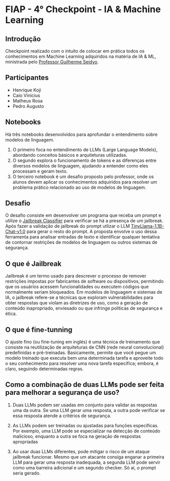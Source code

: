 # FIAP - 4° Checkpoint - IA & Machine Learning 

## Introdução
Checkpoint realizado com o intuito de colocar em prática todos os conhecimentos em Machine Learning adquiridos na matéria de IA & ML, ministrada pelo [Professor Guilherme Seidyo](https://www.linkedin.com/in/guilherme-aldeia-0a8a0b21b/).

## Participantes
- Henrique Koji
- Caio Vinicius
- Matheus Rosa
- Pedro Augusto

## Notebooks

Há três notebooks desenvolvidos para aprofundar o entendimento sobre modelos de linguagem. 

1.  O primeiro foca no entendimento de LLMs (Large Language Models), abordando conceitos básicos e arquiteturas utilizadas.
2.  O segundo explora o funcionamento de tokens e as diferenças entre diversos modelos de linguagem, ajudando a entender como eles processam e geram texto. 
3.  O terceiro notebook é um desafio proposto pelo professor, onde os alunos devem aplicar os conhecimentos adquiridos para resolver um problema prático relacionado ao uso de modelos de linguagem.

## Desafio
O desafio consiste em desenvolver um programa que receba um prompt e utilize o [Jailbreak Classifier](https://huggingface.co/jackhhao/jailbreak-classifier) para verificar se há a presença de um jailbreak. Após fazer a validação de jailbreak do prompt utlizar o LLM [TinyLlama-1.1B-Chat-v1.0](https://huggingface.co/TinyLlama/TinyLlama-1.1B-Chat-v1.0) para gerar o resto do prompt. A proposta envolve o uso dessa ferramenta para analisar entradas de texto e identificar qualquer tentativa de contornar restrições de modelos de linguagem ou outros sistemas de segurança.

## O que é Jailbreak
Jailbreak é um termo usado para descrever o processo de remover restrições impostas por fabricantes de software ou dispositivos, permitindo que os usuários acessem funcionalidades ou executem códigos que normalmente seriam bloqueados. Em modelos de linguagem e sistemas de IA, o jailbreak refere-se a técnicas que exploram vulnerabilidades para obter respostas que violam as diretrizes de uso, como a geração de conteúdo inapropriado, enviesado ou que infringe políticas de segurança e ética.

## O que é fine-tunning
O ajuste fino (ou fine-tuning em inglés) é uma técnica de treinamento que consiste na reutilização de arquiteturas de CNN (rede neural convolucional) predefinidas e pré-treinadas. Basicamente, permite que você pegue um modelo treinado que executa bem uma determinada tarefa e aproveite todo o seu conhecimento para resolver uma nova tarefa específica; embora, é claro, seguindo determinadas regras.

## Como a combinação de duas LLMs pode ser feita para melhorar a segurança de uso?
1. Duas LLMs podem ser usadas em conjunto para validar as respostas uma da outra. Se uma LLM gerar uma resposta, a outra pode verificar se essa resposta atende a critérios de segurança. 

2. As LLMs podem ser treinadas ou ajustadas para funções específicas. Por exemplo, uma LLM pode se especializar na detecção de conteúdo malicioso, enquanto a outra se foca na geração de respostas apropriadas

3. Ao usar duas LLMs diferentes, pode mitigar o risco de um ataque jailbreak funcionar. Mesmo que um atacante consiga enganar a primeira LLM para gerar uma resposta inadequada, a segunda LLM pode servir como uma barreira adicional e um segundo checker. Só ai, o prompt seria gerado.
